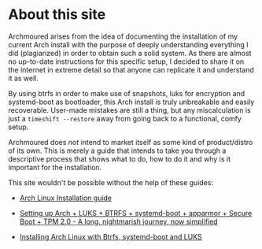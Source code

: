 # About this site

Archmoured arises from the idea of documenting the installation of my current Arch install 
with the purpose of deeply understanding everything I did (plagiarized) in order to obtain such 
a solid system. As there are almost no up-to-date instructions for this specific setup, I decided 
to share it on the internet in extreme detail so that anyone can replicate it and understand it as well.

By using btrfs in order to make use of snapshots, luks for encryption and systemd-boot as bootloader, 
this Arch install is truly unbreakable and easily recoverable. User-made mistakes are still a thing, 
but any miscalculation is just a ```timeshift --restore``` away from going back to a functional, comfy setup.

Archmoured does _not_ intend to market itself as some kind of product/distro of its own. This is merely 
a guide that intends to take you through a descriptive process that shows what to do, how 
to do it and why is it important for the installation.

This site wouldn't be possible without the help of these guides:

- [Arch Linux Installation guide](https://wiki.archlinux.org/title/Installation_guide)

- [Setting up Arch + LUKS + BTRFS + systemd-boot + apparmor + Secure Boot + TPM 2.0 - A long, nightmarish journey, now simplified](https://lemmy.eus/post/2898)

- [Installing Arch Linux with Btrfs, systemd-boot and LUKS](https://nerdstuff.org/posts/2020/2020-004_arch_linux_luks_btrfs_systemd-boot/)